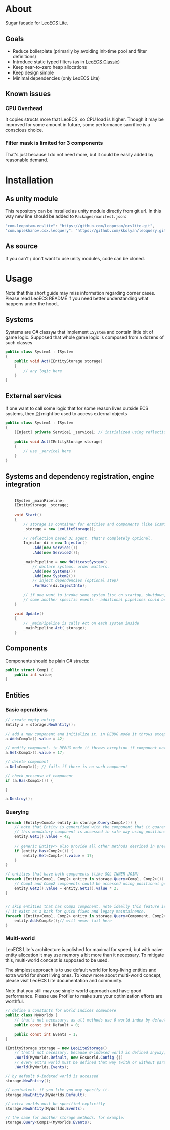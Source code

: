 # About

Sugar facade for [LeoECS Lite](https://github.com/Leopotam/ecslite).

## Goals
* Reduce boilerplate (primarily by avoiding init-time pool and filter definitions)
* Introduce static typed filters (as in [LeoECS Classic](https://github.com/Leopotam/ecs))
* Keep near-to-zero heap allocations
* Keep design simple
* Minimal dependencies (only LeoECS Lite)

## Known issues 

### CPU Overhead
It copies structs more that LeoECS, so CPU load is higher. Though it may be improved for some amount 
in future, some performance sacrifice is a conscious choice.

### Filter mask is limited for 3 components
That's just because I do not need more, but it could be easily added by reasonable demand.

# Installation

## As unity module
This repository can be installed as unity module directly from git url. In this way new line should be added to `Packages/manifest.json`:
```c#
"com.leopotam.ecslite": "https://github.com/Leopotam/ecslite.git",
"com.nplekhanov.csx.leoquery": "https://github.com/kkolyan/leoquery.git",
```

## As source
If you can't / don't want to use unity modules, code can be cloned.

# Usage

Note that this short guide may miss information regarding corner cases. Please read LeoECS README if you need better understanding what happens under the hood..


## Systems
Systems are C# classуы that implement `ISystem` and contain little bit of game logic. Supposed that whole game logic is composed from a dozens of such classes
```c#
public class System1 : ISystem
{
    public void Act(IEntityStorage storage)
    {
        // any logic here
    }
}
```

## External services
If one want to call some logic that for some reason lives outside ECS systems, then [DI](https://en.wikipedia.org/wiki/Dependency_injection) might be used to access external objects
```c#
public class System1 : ISystem
{
    [Inject] private Service1 _service1; // initialized using reflection on startup
    
    public void Act(IEntityStorage storage)
    {
        // use _service1 here
    }
}
```

## Systems and dependency registration, engine integration
```c#
    
    ISystem _mainPipeline;
    IEntityStorage _storage;
    
    void Start()
    {
        // storage is container for entities and components (like EcsWorld in LeoECS Classic)
        _storage = new LeoLiteStorage();
        
        // reflection based DI agent. that's completely optional.
        Injector di = new Injector()
            .Add(new Service1())
            .Add(new Service2());
        
        _mainPipeline = new MulticastSystem()
            // declare systems. order matters.
            .Add(new System1())
            .Add(new System2())
            // inject dependencies (optional step)
            .ForEach(di.InjectInto);
            
        // if one want to invoke some system list on startup, shutdown, FixedUpdate or 
        // some another specific events - additional pipelines could be configured the same way as above.
    }
    
    void Update()
    {
        // _mainPipeline is calls Act on each system inside
        _mainPipeline.Act(_storage);
    }
```

## Components

Components should be plain C# structs:
```c#
public struct Comp1 {
    public int value;
}
```

## Entities

### Basic operations
```c#
// create empty entity
Entity a = storage.NewEntity();

// add a new component and initialize it. in DEBUG mode it throws exception if component already exists
a.Add<Comp1>().value = 42;
    
// modify component. in DEBUG mode it throws exception if component not found.
a.Get<Comp1>().value = 17;

// delete component
a.Del<Comp1>(); // fails if there is no such component

// check presense of component
if (a.Has<Comp1>()) {
    
}

a.Destroy();
```

### Querying
```c#
foreach (Entity<Comp1> entity in storage.Query<Comp1>()) {
    // note that Entity is generified with the component that it guaranteed to have. 
    // this mandatory component is accessed in safe way using positional getter:
    entity.Get1().value = 42;
    
    // generic Entity<> also provide all other methods desribed in previous section:    
    if (entity.Has<Comp2>()) {
        entity.Get<Comp1>().value = 17;
    }
}

// entities that have both components (like SQL INNER JOIN)
foreach (Entity<Comp1, Comp2> entity in storage.Query<Comp1, Comp2>()) {
    // Comp1 and Comp2 components could be accessed using positional getters:
    entity.Get2().value = entity.Get1().value * 2;
}


// skip entities that has Comp3 component. note ideally this feature is discouraged.
// it exist as a hack for quick fixes and legacy maintainence.
foreach (Entity<Comp1, Comp2> entity in storage.Query<Component, Comp2>().Excluding<Comp3>()) {
    entity.Add<Comp3>();// will never fail here
}
```

### Multi-world

LeoECS Lite's architecture is polished for maximal for speed, but with naive entity allocation it may use memory a bit more than it necessary. 
To mitigate this, multi-world concept is supposed to be used.

The simplest approach is to use default world for long-living entities and extra world for short living ones. 
To know more about multi-world concept, please visit LeoECS Lite documentation and community.

Note that you still may use single-world approach and have good performance. Please use Profiler to make sure your optimization efforts are worthful.

```c#
// define a constants for world indices somewhere
public class MyWorlds {
    // that's not necessary, as all methods use 0 world index by default, but you can do so if you like.
    public const int Default = 0;
    
    public const int Events = 1;
}

IEntityStorage storage = new LeoLiteStorage()
    // that's not necessary, because 0-indexed world is defined anyway, but you can specify custom LeoECS Lite parameters that way.
    .World(MyWorlds.Default, new EcsWorld.Config {})
    // every extra world must be defined that way (with or without parameters)
    .World(MyWorlds.Events);

// by default 0-indexed world is accessed
storage.NewEntity();

// equivalent. if you like you may specify it.
storage.NewEntity(MyWorlds.Default);

// extra worlds must be specified explicitly
storage.NewEntity(MyWorlds.Events);

// the same for another storage methods. for example:
storage.Query<Comp1>(MyWorlds.Events);
```
